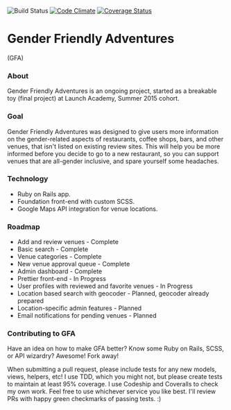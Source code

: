 ![Build Status](https://codeship.com/projects/d9986f00-0afe-0133-67ba-2696e3e4b295/status?branch=master) [![Code Climate](https://codeclimate.com/github/KellyTeresa/gender-friendly-adventures/badges/gpa.svg)](https://codeclimate.com/github/KellyTeresa/gender-friendly-adventures) [![Coverage Status](https://coveralls.io/repos/KellyTeresa/gender-friendly-adventures/badge.svg?branch=master&service=github)](https://coveralls.io/github/KellyTeresa/gender-friendly-adventures?branch=master)

# Gender Friendly Adventures
(GFA)

### About
Gender Friendly Adventures is an ongoing project, started as a breakable toy (final project) at Launch Academy, Summer 2015 cohort.

### Goal
Gender Friendly Adventures was designed to give users more information on the gender-related aspects of restaurants, coffee shops, bars, and other venues, that isn't listed on existing review sites. This will help you be more informed before you decide to go to a new restaurant, so you can support venues that are all-gender inclusive, and spare yourself some headaches.

### Technology
* Ruby on Rails app.
* Foundation front-end with custom SCSS.
* Google Maps API integration for venue locations.

### Roadmap
* Add and review venues - Complete
* Basic search - Complete
* Venue categories - Complete
* New venue approval queue - Complete
* Admin dashboard - Complete
* Prettier front-end - In Progress
* User profiles with reviewed and favorite venues - In Progress
* Location based search with geocoder - Planned, geocoder already prepared
* Location-specific admin features - Planned
* Email notifications for pending venues - Planned

### Contributing to GFA
Have an idea on how to make GFA better? Know some Ruby on Rails, SCSS, or API wizardry? Awesome! Fork away!

When submitting a pull request, please include tests for any new models, views, helpers, etc! I use TDD, which you might not, but please create tests to maintain at least 95% coverage. I use Codeship and Coveralls to check my own work. Feel free to use whichever service you like best. I'll review PRs with happy green checkmarks of passing tests. :)
